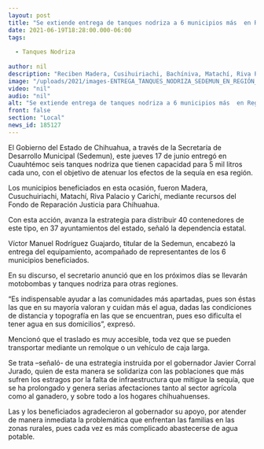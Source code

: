 ```yaml
---
layout: post
title: "Se extiende entrega de tanques nodriza a 6 municipios más  en Región Cuauhtémoc"
date: 2021-06-19T18:28:00.000-06:00
tags:
  
  - Tanques Nodriza
  
author: nil
description: "Reciben Madera, Cusihuiriachi, Bachíniva, Matachí, Riva Palacio y Carichí depósitos de agua con capacidad de 5 mil litros cada uno y su respectiva motobomba"
image: "/uploads/2021/images-ENTREGA_TANQUES_NODRIZA_SEDEMUN_EN_REGIÓN_CUAUHTÉMOC_(6).JPG"
video: "nil"
audio: "nil"
alt: "Se extiende entrega de tanques nodriza a 6 municipios más  en Región Cuauhtémoc"
front: false
section: "Local"
news_id: 185127
---
```


El Gobierno del Estado de Chihuahua, a través de la Secretaría de Desarrollo Municipal (Sedemun), este jueves 17 de junio entregó en Cuauhtémoc seis tanques nodriza que tienen capacidad para 5 mil litros cada uno, con el objetivo de atenuar los efectos de la sequía en esa región.

 

Los municipios beneficiados en esta ocasión, fueron Madera, Cusuchuiriachi, Matachí, Riva Palacio y Carichí, mediante recursos del Fondo de Reparación Justicia para Chihuahua.

 

Con esta acción, avanza la estrategia para distribuir 40 contenedores de este tipo, en 37 ayuntamientos del estado, señaló la dependencia estatal.

 

Víctor Manuel Rodríguez Guajardo, titular de la Sedemun, encabezó la entrega del equipamiento, acompañado de representantes de los 6 municipios beneficiados.

 

En su discurso, el secretario anunció que en los próximos días se llevarán motobombas y tanques nodriza para otras regiones.

 

“Es indispensable ayudar a las comunidades más apartadas, pues son éstas las que en su mayoría valoran y cuidan más el agua, dadas las condiciones de distancia y topografía en las que se encuentran, pues eso dificulta el tener agua en sus domicilios”, expresó.

 

Mencionó que el traslado es muy accesible, toda vez que se pueden transportar mediante un remolque o un vehículo de caja larga.

 

Se trata –señaló- de una estrategia instruida por el gobernador Javier Corral Jurado, quien de esta manera se solidariza con las poblaciones que más sufren los estragos por la falta de infraestructura que mitigue la sequía, que se ha prolongado y genera serias afectaciones tanto al sector agrícola como al ganadero, y sobre todo a los hogares chihuahuenses.

 

Las y los beneficiados agradecieron al gobernador su apoyo, por atender de manera inmediata la problemática que enfrentan las familias en las zonas rurales, pues cada vez es más complicado abastecerse de agua potable.